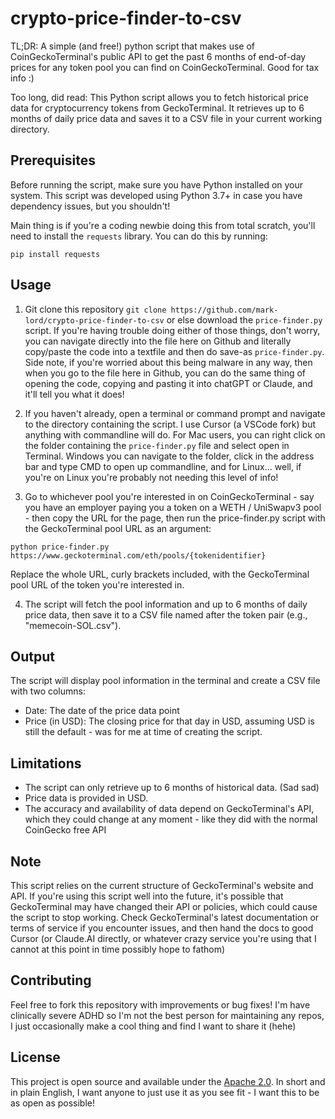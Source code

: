 # crypto-price-finder-to-csv
TL;DR: A simple (and free!) python script that makes use of CoinGeckoTerminal's public API to get the past 6 months of end-of-day prices for any token pool you can find on CoinGeckoTerminal. Good for tax info :)

Too long, did read: 
This Python script allows you to fetch historical price data for cryptocurrency tokens from GeckoTerminal. It retrieves up to 6 months of daily price data and saves it to a CSV file in your current working directory.

## Prerequisites

Before running the script, make sure you have Python installed on your system. This script was developed using Python 3.7+ in case you have dependency issues, but you shouldn't!

Main thing is if you're a coding newbie doing this from total scratch, you'll need to install the `requests` library. You can do this by running:

```
pip install requests
```

## Usage

1. Git clone this repository `git clone https://github.com/mark-lord/crypto-price-finder-to-csv` or else download the `price-finder.py` script. If you're having trouble doing either of those things, don't worry, you can navigate directly into the file here on Github and literally copy/paste the code into a textfile and then do save-as `price-finder.py`. Side note, if you're worried about this being malware in any way, then when you go to the file here in Github, you can do the same thing of opening the code, copying and pasting it into chatGPT or Claude, and it'll tell you what it does!

2. If you haven't already, open a terminal or command prompt and navigate to the directory containing the script. I use Cursor (a VSCode fork) but anything with commandline will do. For Mac users, you can right click on the folder containing the `price-finder.py` file and select open in Terminal. Windows you can navigate to the folder, click in the address bar and type CMD to open up commandline, and for Linux... well, if you're on Linux you're probably not needing this level of info!

3. Go to whichever pool you're interested in on CoinGeckoTerminal - say you have an employer paying you a token on a WETH / UniSwapv3 pool - then copy the URL for the page, then run the price-finder.py script with the GeckoTerminal pool URL as an argument:

```
python price-finder.py https://www.geckoterminal.com/eth/pools/{tokenidentifier}
```

Replace the whole URL, curly brackets included, with the GeckoTerminal pool URL of the token you're interested in.

4. The script will fetch the pool information and up to 6 months of daily price data, then save it to a CSV file named after the token pair (e.g., "memecoin-SOL.csv").

## Output

The script will display pool information in the terminal and create a CSV file with two columns:
- Date: The date of the price data point
- Price (in USD): The closing price for that day in USD, assuming USD is still the default - was for me at time of creating the script.

## Limitations

- The script can only retrieve up to 6 months of historical data. (Sad sad)
- Price data is provided in USD.
- The accuracy and availability of data depend on GeckoTerminal's API, which they could change at any moment - like they did with the normal CoinGecko free API

## Note

This script relies on the current structure of GeckoTerminal's website and API. If you're using this script well into the future, it's possible that GeckoTerminal may have changed their API or policies, which could cause the script to stop working. Check GeckoTerminal's latest documentation or terms of service if you encounter issues, and then hand the docs to good Cursor (or Claude.AI directly, or whatever crazy service you're using that I cannot at this point in time possibly hope to fathom)

## Contributing

Feel free to fork this repository with improvements or bug fixes! I'm have clinically severe ADHD so I'm not the best person for maintaining any repos, I just occasionally make a cool thing and find I want to share it (hehe)

## License

This project is open source and available under the [Apache 2.0](LICENSE). In short and in plain English, I want anyone to just use it as you see fit - I want this to be as open as possible!

